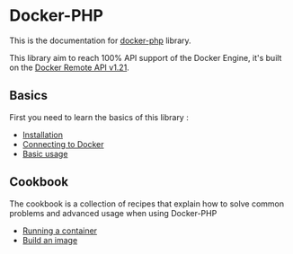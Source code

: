 # Docker-PHP

This is the documentation for [docker-php](https://github.com/stage1/docker-php) library.

This library aim to reach 100% API support of the Docker Engine, it's built 
on the [Docker Remote API v1.21](http://docs.docker.com/reference/api/docker_remote_api_v1.21/).

## Basics

First you need to learn the basics of this library :

* [Installation](installation.md)
* [Connecting to Docker](connection.md)
* [Basic usage](basic.md)

## Cookbook

The cookbook is a collection of recipes that explain how to solve common 
problems and advanced usage when using Docker-PHP

* [Running a container](cookbook/container-run.md)
* [Build an image](cookbook/build-image.md)
